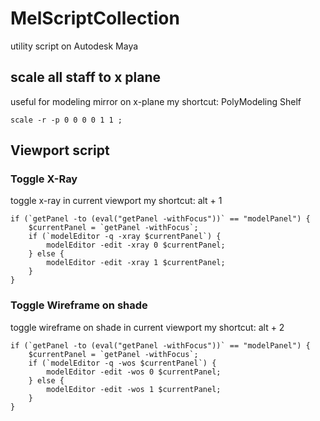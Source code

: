 # MelScriptCollection
utility script on Autodesk Maya

## scale all staff to x plane
useful for modeling mirror on x-plane
my shortcut: PolyModeling Shelf
```
scale -r -p 0 0 0 0 1 1 ;
```

## Viewport script
### Toggle X-Ray
toggle x-ray in current viewport
my shortcut: alt + 1
```
if (`getPanel -to (eval("getPanel -withFocus"))` == "modelPanel") { 
	$currentPanel = `getPanel -withFocus`;
	if (`modelEditor -q -xray $currentPanel`) { 
		modelEditor -edit -xray 0 $currentPanel; 
	} else { 
		modelEditor -edit -xray 1 $currentPanel;
	}
}
```

### Toggle Wireframe on shade
toggle wireframe on shade in current viewport
my shortcut: alt + 2
```
if (`getPanel -to (eval("getPanel -withFocus"))` == "modelPanel") { 
	$currentPanel = `getPanel -withFocus`;
	if (`modelEditor -q -wos $currentPanel`) { 
		modelEditor -edit -wos 0 $currentPanel; 
	} else { 
		modelEditor -edit -wos 1 $currentPanel;
	}
}
```
